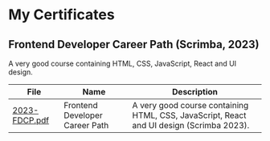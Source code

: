 # My Certificates

## Frontend Developer Career Path (Scrimba, 2023)

A very good course containing HTML, CSS, JavaScript, React and UI design.

| File                                       | Name                           | Description                                                               |
| ------------------------------------------ | ------------------------------ | ------------------------------------------------------------------------- |
| [2023-FDCP.pdf](./2023-FDCP.pdf) | Frontend Developer Career Path | A very good course containing HTML, CSS, JavaScript, React and UI design (Scrimba 2023). |
